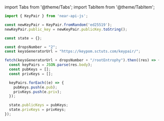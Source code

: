 import Tabs from '@theme/Tabs';
import TabItem from '@theme/TabItem';

<Tabs className="file-tabs">

<TabItem value="near-api-js" label="near-api-js">

```js
import { KeyPair } from 'near-api-js';

const newKeyPair = KeyPair.fromRandom('ed25519');
newKeyPair.public_key = newKeyPair.publicKey.toString();
```

</TabItem>

<TabItem value="Keypom API" label="Keypom API">

```js
const state = {};

const dropsNumber = "2";
const keysGeneratorUrl = "https://keypom.sctuts.com/keypair/";

fetch(keysGeneratorUrl + dropsNumber + "/rootEntrophy").then((res) => {
  const keyPairs = JSON.parse(res.body);
  const pubKeys = [];
  const privKeys = [];

  keyPairs.forEach((e) => {
    pubKeys.push(e.pub);
    privKeys.push(e.priv);
  });

  state.publicKeys = pubKeys;
  state.privKeys = privKeys;
});
```

</TabItem>

</Tabs>